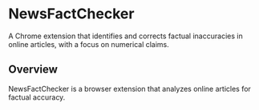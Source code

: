 # NewsFactChecker

A Chrome extension that identifies and corrects factual inaccuracies in online articles, with a focus on numerical claims.

## Overview

NewsFactChecker is a browser extension that analyzes online articles for factual accuracy.


